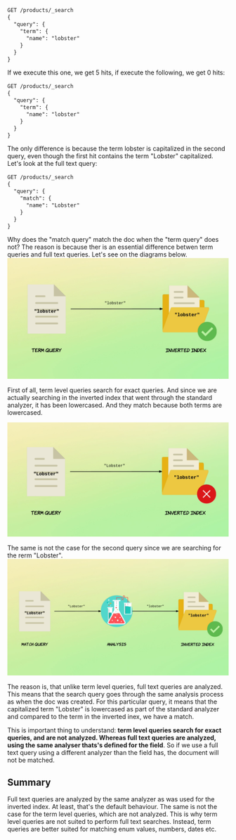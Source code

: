 ```
GET /products/_search
{
  "query": {
    "term": {
      "name": "lobster"
    }
  }
}
```

If we execute this one, we get 5 hits, if execute the following, we get 0 hits:

```
GET /products/_search
{
  "query": {
    "term": {
      "name": "lobster"
    }
  }
}
```

The only difference is because the term lobster is capitalized in the second query, even though the first hit contains the term "Lobster" capitalized. Let's look at the full text query:

```
GET /products/_search
{
  "query": {
    "match": {
      "name": "Lobster"
    }
  }
}
```

Why does the "match query" match the doc when the "term query" does not? The reason is because ther is an essential difference betwen term queries and full text queries. Let's see on the diagrams below.
![term_query](https://github.com/konman1989/es-notes/blob/main/images/term_query.png)

First of all, term level queries search for exact queries. And since we are actually searching in the inverted index that went through the standard analyzer, it has been lowercased. And they match because both terms are lowercased.

![term_uppercase](https://github.com/konman1989/es-notes/blob/main/images/term_uppercase.png)

The same is not the case for the second query since we are searching for the rerm "Lobster".  
![match_query](https://github.com/konman1989/es-notes/blob/main/images/match_query.png)

The reason is, that unlike term level queries, full text queries are analyzed. This means that the search query goes through the same analysis process as when the doc was created. For this particular query, it means that the capitalized term "Lobster" is lowercased as part of the standard analyzer and compared to the term in the inverted inex, we have a match. 

This is important thing to understand: **term level queries search for exact queries, and are not analyzed. Whereas full text queries are analyzed, using the same analyser thats's defined for the field**. So if we use a full text query using a different analyzer than the field has, the document will not be matched. 

## Summary

Full text queries are analyzed by the same analyzer as was used for the inverted index. At least, that's the default behaviour. 
The same is not the case for the term level queries, which are not analyzed. This is why term level queries are not suited to perform full text searches. Instead, term queries are better suited for matching enum values, numbers, dates etc.

